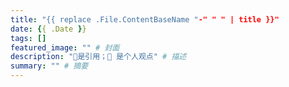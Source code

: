 ```yaml
---
title: "{{ replace .File.ContentBaseName "-" " " | title }}"
date: {{ .Date }}
tags: []
featured_image: "" # 封面
description: "📌是引用；💭 是个人观点" # 描述
summary: "" # 摘要
---
```


